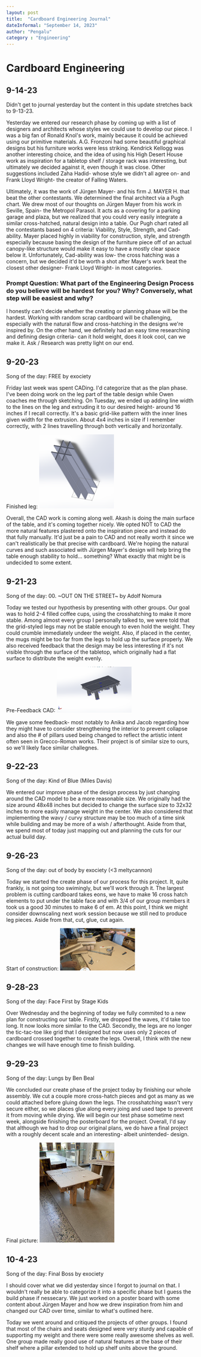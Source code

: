 ```yaml
---
layout: post
title:  "Cardboard Engineering Journal"
dateInformal: "September 14, 2023"
author: "Pengalu"
category : "Engineering"
---
```


# Cardboard Engineering


## 9-14-23
Didn't get to journal yesterday but the content in this update stretches back to 9-13-23.

Yesterday we entered our research phase by coming up with a list of designers and architects whose styles we could use to develop our piece. I was a big fan of Ronald Knol's work, mainly because it could be achieved using our primitive materials. A.G. Fronzoni had some
beautiful graphical designs but his furniture works were less striking. Kendrick Kellogg was another interesting choice, and the idea of using his High Desert House work as inspiration for a tabletop shelf / storage rack was interesting, but ultimately we decided
against it, even though it was close. Other suggestions included Zaha Hadid- whose style we didn't all agree on- and Frank Lloyd Wright- the creator of Falling Waters.

Ultimately, it was the work of Jürgen Mayer- and his firm J. MAYER H. that beat the other contestants. We determined the final architect via a Pugh chart. We drew most of our thoughts on Jürgen Mayer from his work in Seville, Spain- the Metropol Parasol. It acts as a covering 
for a parking garage and plaza, but we realized that you could very easily integrate a similar cross-hatched, natural design into a table. Our Pugh chart rated all the contestants based on 4 criteria: 
Viability, Style, Strength, and Cad-ability. 
Mayer placed highly in viability for construction, style, and strength especially because basing the design of the furniture piece off of an actual canopy-like structure would make it easy to have a mostly clear space below it. Unfortunately, Cad-ability was low- the cross hatching
was a concern, but we decided it'd be worth a shot after Mayer's work beat the closest other designer- Frank Lloyd Wright- in most categories.

### Prompt Question: What part of the Engineering Design Process do you believe will be hardest for you? Why? Conversely, what step will be easiest and why?
I honestly can't decide whether the creating or planning phase will be the hardest. Working with random scrap cardboard will be challenging, especially with the natural flow and cross-hatching in the designs we're inspired by. On the other hand, we definitely had an easy time researching and defining design criteria- can it hold weight, does it look cool, can we make it. Ask / Research was pretty light on our end.

## 9-20-23
Song of the day: FREE by exociety

Friday last week was spent CADing. I'd categorize that as the plan phase. I've been doing work on the leg part of the table design while Owen coaches me through sketching. On Tuesday, we ended up adding line width to the lines on the leg and extruding it to our desired
height- around 16 inches if I recall correctly. It's a basic grid-like pattern with the inner lines given width for the extrusion. About 4x4 inches in size if I remember correctly, with 2 lines travelling through both vertically and horizontally. 

Finished leg:
<img src="/assets/photos/23-9-14-Cardboard/cad.png" width="200">

Overall, the CAD work is coming along well. Akash is doing the main surface of the table, and it's coming together nicely. We opted NOT to CAD the more natural features plastered onto the inspiration piece and instead do that fully manually. It'd just
be a pain to CAD and not really worth it since we can't realistically be that precise with cardboard. We're hoping the natural curves and such associated with Jürgen Mayer's design will help bring the table enough stability to hold... something?
What exactly that might be is undecided to some extent.


## 9-21-23
Song of the day:  00. ~OUT ON THE STREET~ by Adolf Nomura

Today we tested our hypothesis by presenting with other groups. Our goal was to hold 2-4 filled coffee cups, using the crosshatching to make it more stable. Among almost every group I personally talked to, we were told that the grid-styled legs may
not be stable enough to even hold the weight. They could crumble immediately undeer the weight. Also, if placed in the center, the mugs might be too far from the legs to hold up the surface properly. We also received feedback that the design may
be less interesting if it's not visible through the surface of the tabletop, which originally had a flat surface to distribute the weight evenly. 

Pre-Feedback CAD:
<img src="/assets/photos/23-9-14-Cardboard/fullCad.png" width="200">

We gave some feedback- most notably to Anika and Jacob regarding how they might have to consider strengthening the interior to prevent collapse and also the # of pillars used being changed to reflect the artistic intent often seen in Grecco-Roman works.
Their project is of similar size to ours, so we'll likely face similar challegnes.

## 9-22-23
Song of the day: Kind of Blue (Miles Davis)

We entered our improve phase of the design process by just changing around the CAD model to be a more reasonable size. We originally had the size around 48x48 inches but decided to change the surface size to 32x32 inches to more easily manage weight in the center.
We also considered that implementing the wavy / curvy structure may be too much of a time sink while building and may be more of a wish / afterthought. Aside from that, we spend most of today just mapping out and planning the cuts for our actual build day.

## 9-26-23
Song of the day: out of body by exociety (<3 meltycannon)

Today we started the create phase of our process for this project. It, quite frankly, is not going too swimingly, but we'll work through it. The largest problem is cutting cardboard takes eons,
we have to make 16 cross hatch elements to put under the table face and with 3/4 of our group members it took us a good 30 minutes to make 6 of em. At this point, I think we might consider
downscaling next work session because we still ned to produce leg pieces. Aside from that, cut, glue, cut again.

Start of construction:
<img src="/assets/photos/23-9-14-Cardboard/startConstruction.jpg" width="200">

## 9-28-23
Song of the day: Face First by Stage Kids

Over Wednesday and the beginning of today we fully commited to a new plan for constructing our table. Firstly, we dropped the waves, it'd take too long. It now looks more similar to the CAD. Secondly, the legs are no longer the tic-tac-toe like grid that I designed but now uses only 2 pieces of cardboard crossed together to create the legs. Overall, I think with the new changes we will have enough time to finish building.

## 9-29-23
Song of the day: Lungs by Ben Beal

We concluded our create phase of the project today by finishing our whole assembly. We cut a couple more cross-hatch pieces and got as many as we could attached before gluing down the legs.
The crosshatching wasn't very secure either, so we places glue along every joing and used tape to prevent it from moving while drying. We will begin our test phase sometime next week, alongside
finishing the posterboard for the project. Overall, I'd say that although we had to drop our original plans, we do have a final project with a roughly decent scale and an interesting-
albeit unintended- design.

Final picture:
<img src="/assets/photos/23-9-14-Cardboard/fullTable.jpg" width="200">

## 10-4-23
Song of the day: Final Boss by exociety

I should cover what we did yesterday since I forgot to journal on that. I wouldn't really be able to categorize it into a specific phase but I guess the build phase if nessecary. We just worked on a poster board with some content about Jürgen Mayer and how we drew inspiration from him and changed our CAD over time, similar to what's outlined here.

Today we went around and critiqued the projects of other groups. I found that most of the chairs and seats designed were very sturdy and capable of supporting my weight and there were some really awesome shelves as well. One group made really good use of natural features at the base of their shelf where a pillar extended to hold up shelf units above the ground. 